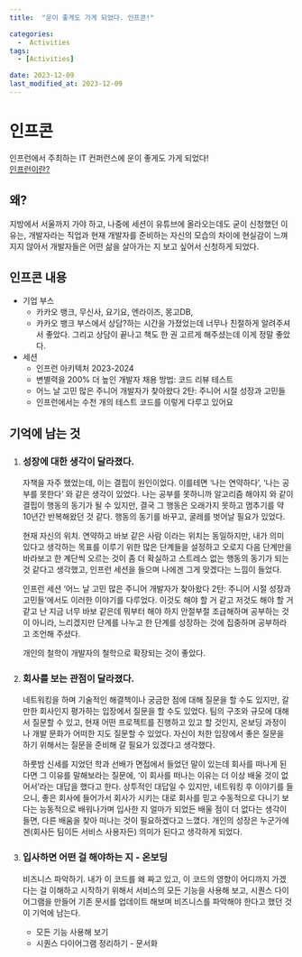 ```yaml
---
title:  "운이 좋게도 가게 되었다. 인프콘!"

categories:
  -  Activities
tags:
  - [Activities]

date: 2023-12-09
last_modified_at: 2023-12-09
---
```

# 인프콘
인프런에서 주최하는 IT 컨퍼런스에 운이 좋게도 가게 되었다!  
[인프런이란?](https://www.inflearn.com/)

## 왜?
지방에서 서울까지 가야 하고, 나중에 세션이 유튜브에 올라오는데도 굳이 신청했던 이유는, 개발자라는 직업과 현재 개발자를 준비하는 자신의 모습의 차이에 현실감이 느껴지지 않아서 개발자들은 어떤 삶을 살아가는 지 보고 싶어서 신청하게 되었다. 

## 인프콘 내용
- 기업 부스
	- 카카오 뱅크, 무신사, 요기요, 엔라이즈, 몽고DB,
	- 카카오 뱅크 부스에서 상담?하는 시간을 가졌었는데 너무나 친절하게 알려주셔서 좋았다. 그리고 상담이 끝나고 책도 한 권 고르게 해주셨는데 이게 정말 좋았다.
- 세션
	- 인프런 아키텍처 2023-2024
	- 변별력을 200% 더 높인 개발자 채용 방법: 코드 리뷰 테스트
	- 어느 날 고민 많은 주니어 개발자가 찾아왔다 2탄: 주니어 시절 성장과 고민들
	- 인프런에서는 수천 개의 테스트 코드를 이렇게 다루고 있어요



## **기억에 남는 것**
1. ### **성장에 대한 생각이 달라졌다.**
    자책을 자주 했었는데, 이는 결핍이 원인이었다. 이를테면 ‘나는 연약하다’, ‘나는 공부를 못한다’ 와 같은 생각이 있었다. 나는 공부를 못하니까 알고리즘 해야지 와 같이 결핍이 행동의 동기가 될 수 있지만, 결국 그 행동은 오래가지 못하고 멈추기를 약 10년간 반복해왔던 것 같다. 행동의 동기를 바꾸고, 굴레를 벗어날 필요가 있었다. 

    현재 자신의 위치. 연약하고 바보 같은 사람 이라는 위치는 동일하지만, 내가 의미 있다고 생각하는 목표를 이루기 위한 많은 단계들을 설정하고 오로지 다음 단계만을 바라보고 한 계단씩 오르는 것이 좀 더 확실하고 스트레스 없는 행동의 동기가 되는 것 같다고 생각했고, 인프런 세션을 들으며 나에겐 그게 맞겠다는 느낌이 들었다.

    인프런 세션 ‘어느 날 고민 많은 주니어 개발자가 찾아왔다 2탄: 주니어 시절 성장과 고민들’에서도 이러한 이야기를 다루었다. 이것도 해야 할 거 같고 저것도 해야 할 거 같고 난 지금 너무 바보 같은데 뭐부터 해야 하지 안절부절 조급해하며 공부하는 것이 아니라, 느리겠지만 단계를 나누고 한 단계를 성장하는 것에 집중하며 공부하라고 조언해 주셨다. 

	개인의 철학이 개발자의 철학으로 확장되는 것이 좋았다.

2. ### **회사를 보는 관점이 달라졌다.**
    네트워킹을 하며 기술적인 해결책이나 궁금한 점에 대해 질문을 할 수도 있지만, 갈만한 회사인지 평가하는 입장에서 질문을 할 수도 있었다. 팀의 구조와 규모에 대해서 질문할 수 있고, 현재 어떤 프로젝트를 진행하고 있고 할 것인지, 온보딩 과정이나 개발 문화가 어떠한 지도 질문할 수 있었다. 자신이 처한 입장에서 좋은 질문을 하기 위해서는 질문을 준비해 갈 필요가 있겠다고 생각했다. 

	하룻밤 신세를 지었던 학과 선배가 면접에서 들었던 말이 있는데 회사를 떠나게 된다면 그 이유를 말해보라는 질문에, ‘이 회사를 떠나는 이유는 더 이상 배울 것이 없어서’라는 대답을 했다고 한다. 상투적인 대답일 수 있지만, 네트워킹 후 이야기를 들으니, 좋은 회사에 들어가서 회사가 시키는 대로 회사를 믿고 수동적으로 다니기 보다는 능동적으로 배워나가며 입사한 지 얼마가 되었든 배울 점이 더 없다는 생각이 들면, 다른 배움을 찾아 떠나는 것이 필요하겠다고 느꼈다. 개인의 성장은 누군가에겐(회사든 팀이든 서비스 사용자든) 의미가 된다고 생각하게 되었다.

3. ### **입사하면 어떤 걸 해야하는 지 - 온보딩**
    비즈니스 파악하기. 내가 이 코드를 왜 짜고 있고, 이 코드의 영향이 어디까지 가겠다는 걸 이해하고 시작하기 위해서 서비스의 모든 기능을 사용해 보고, 시퀀스 다이어그램을 만들어 기존 문서를 업데이트 해보며 비즈니스를 파악해야 한다고 했던 것이 기억에 남는다. 
    - 모든 기능 사용해 보기
	- 시퀀스 다이어그램 정리하기 - 문서화